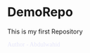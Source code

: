 # DemoRepo
This is my first Repository
<br>
<p style="font-family: 'Press Start 2P'; color: lavender;">Author - Abdulwahid</p>

